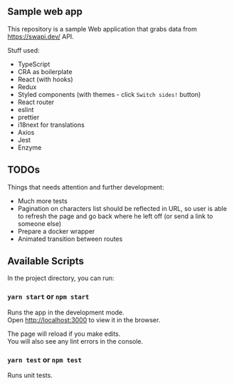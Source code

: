 ## Sample web app

This repository is a sample Web application that grabs data from https://swapi.dev/ API.  

Stuff used:
- TypeScript
- CRA as boilerplate
- React (with hooks)
- Redux
- Styled components (with themes - click `Switch sides!` button)
- React router
- eslint
- prettier
- i18next for translations
- Axios
- Jest
- Enzyme

## TODOs

Things that needs attention and further development:

- Much more tests
- Pagination on characters list should be reflected in URL, so user is able to refresh the page and go back where he left off (or send a link to someone else)
- Prepare a docker wrapper
- Animated transition between routes

## Available Scripts

In the project directory, you can run:

### `yarn start` or `npm start`

Runs the app in the development mode.<br />
Open [http://localhost:3000](http://localhost:3000) to view it in the browser.

The page will reload if you make edits.<br />
You will also see any lint errors in the console.

### `yarn test` or `npm test`

Runs unit tests.
